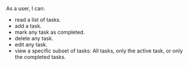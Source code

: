 As a user, I can:

- read a list of tasks.
- add a task.
- mark any task as completed.
- delete any task.
- edit any task.
- view a specific subset of tasks: All tasks, only the active task, or only the completed tasks.